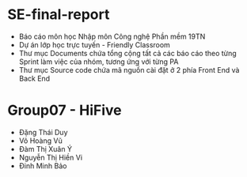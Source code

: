 # SE-final-report

- Báo cáo môn học Nhập môn Công nghệ Phần mềm 19TN
- Dự án lớp học trực tuyến - Friendly Classroom
- Thư mục Documents chứa tổng cộng tất cả các báo cáo theo từng Sprint làm việc của nhóm, tương ứng với từng PA
- Thư mục Source code chứa mã nguồn cài đặt ở 2 phía Front End và Back End

# Group07 - HiFive

- Đặng Thái Duy
- Võ Hoàng Vũ
- Đàm Thị Xuân Ý
- Nguyễn Thị Hiền Vi
- Đinh Minh Bảo
